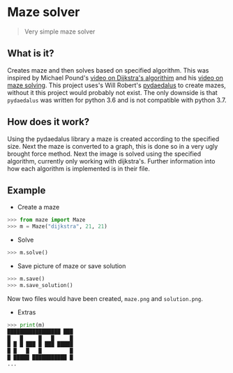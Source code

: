 # Maze solver
> Very simple maze solver

## What is it?
Creates maze and then solves based on specified algorithm.  This was inspired
by Michael Pound's [video on Dijkstra's algorithim](https://youtu.be/GazC3A4OQTE)
and his [video on maze solving](https://youtube.be/rop0W4QDOUI). This project
uses's Will Robert's [pydaedalus](https://github.com/wroberts/pydaedalus) to
create mazes, without it this project would probably not exist.  The only
downside is that `pydaedalus` was written for python 3.6 and is not compatible
with python 3.7.


## How does it work?
Using the pydaedalus library a maze is created according to the specified size.
Next the maze is converted to a graph, this is done so in a very ugly brought
force method.  Next the image is solved using the specified algorithm,
currently only working with dijkstra's.  Further information into how each
algorithm is implemented is in their file.


## Example
- Create a maze
``` python
>>> from maze import Maze
>>> m = Maze("dijkstra", 21, 21)
```

- Solve 
``` python
>>> m.solve()
```

- Save picture of maze or save solution
``` python
>>> m.save()
>>> m.save_solution()
```
Now two files would have been created, `maze.png` and `solution.png`.

- Extras
```python
>>> print(m)
█████████████████ ███
█   █     █   █     █
█ █ █ ███ █ ███ █████
█ █   █   █         █
█ █████ ███████████ █
...
```
